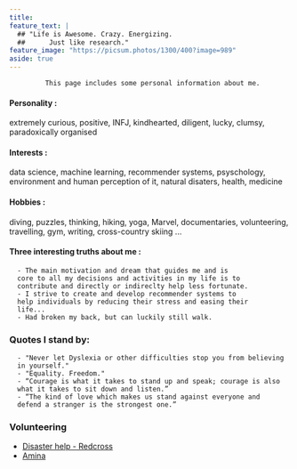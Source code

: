 ```yaml
---
title:
feature_text: |
  ## "Life is Awesome. Crazy. Energizing. 
  ##      Just like research."
feature_image: "https://picsum.photos/1300/400?image=989"
aside: true
---
```


             This page includes some personal information about me.


         
#### Personality : 

   extremely curious, positive, INFJ, kindhearted, 
   diligent, lucky, clumsy, paradoxically organised



#### Interests : 

   data science, machine learning, recommender systems, psyschology, 
   environment and human perception of it, natural disaters, health, medicine



#### Hobbies : 

   diving, puzzles, thinking, hiking, yoga, Marvel, documentaries, 
   volunteering, travelling, gym, writing, cross-country skiing ...



#### Three interesting truths about me :

      - The main motivation and dream that guides me and is 
      core to all my decisions and activities in my life is to
      contribute and directly or indireclty help less fortunate.
      - I strive to create and develop recommender systems to 
      help individuals by reducing their stress and easing their 
      life...
      - Had broken my back, but can luckily still walk.
      


### Quotes I stand by:

      - "Never let Dyslexia or other difficulties stop you from believing 
      in yourself."
      - "Equality. Freedom."
      - “Courage is what it takes to stand up and speak; courage is also 
      what it takes to sit down and listen.” 
      - “The kind of love which makes us stand against everyone and 
      defend a stranger is the strongest one.”  
      

### Volunteering
- [Disaster help - Redcross](https://www.rks.si/)
- [Amina](https://twitter.com/aminamwrc)



